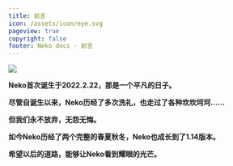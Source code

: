 ```yaml
---
title: 前言
icon: /assets/icon/eye.svg
pageview: true
copyright: false
footer: Neko docs - 前言
---
```


![](https://count.getloli.com/@nekodayohelp?name=nekodayo&theme=rule34)

**Neko首次诞生于2022.2.22，那是一个平凡的日子。**

**尽管自诞生以来，Neko历经了多次洗礼，也走过了各种坎坎坷坷……**

**但我们永不放弃，无怨无悔。**

**如今Neko历经了两个完整的春夏秋冬，Neko也成长到了1.14版本。**

**希望以后的道路，能够让Neko看到耀眼的光芒。**